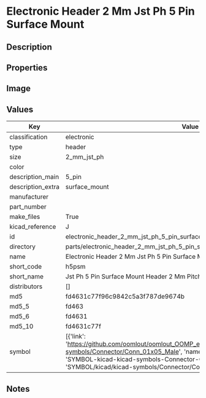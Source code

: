 # Electronic Header 2 Mm Jst Ph 5 Pin Surface Mount

## Description

## Properties


## Image


## Values

| Key | Value |
| --- | --- |
| classification | electronic |
| type | header |
| size | 2_mm_jst_ph |
| color |  |
| description_main | 5_pin |
| description_extra | surface_mount |
| manufacturer |  |
| part_number |  |
| make_files | True |
| kicad_reference | J |
| id | electronic_header_2_mm_jst_ph_5_pin_surface_mount |
| directory | parts/electronic_header_2_mm_jst_ph_5_pin_surface_mount |
| name | Electronic Header 2 Mm Jst Ph 5 Pin Surface Mount |
| short_code | h5psm |
| short_name | Jst Ph 5 Pin Surface Mount Header 2 Mm Pitch |
| distributors | [] |
| md5 | fd4631c77f96c9842c5a3f787de9674b |
| md5_5 | fd463 |
| md5_6 | fd4631 |
| md5_10 | fd4631c77f |
| symbol | [{'link': 'https://github.com/oomlout/oomlout_OOMP_eda_V2/tree/main/SYMBOL/kicad/kicad-symbols/Connector/Conn_01x05_Male', 'name': 'Connector : Conn_01x05_Male', 'id': 'SYMBOL-kicad-kicad-symbols-Connector-Conn_01x05_Male', 'directory': 'SYMBOL/kicad/kicad-symbols/Connector/Conn_01x05_Male/'}] |

## Notes

